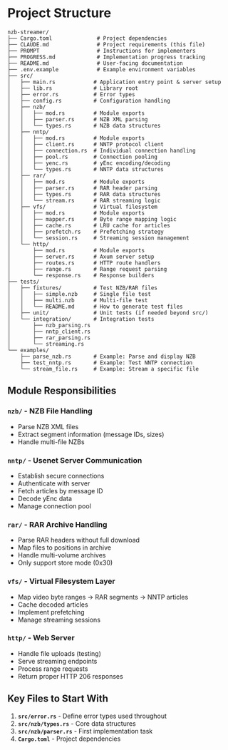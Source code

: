 # Project Structure

```
nzb-streamer/
├── Cargo.toml              # Project dependencies
├── CLAUDE.md               # Project requirements (this file)
├── PROMPT                  # Instructions for implementers  
├── PROGRESS.md             # Implementation progress tracking
├── README.md               # User-facing documentation
├── .env.example            # Example environment variables
├── src/
│   ├── main.rs            # Application entry point & server setup
│   ├── lib.rs             # Library root
│   ├── error.rs           # Error types
│   ├── config.rs          # Configuration handling
│   ├── nzb/
│   │   ├── mod.rs         # Module exports
│   │   ├── parser.rs      # NZB XML parsing
│   │   └── types.rs       # NZB data structures
│   ├── nntp/
│   │   ├── mod.rs         # Module exports
│   │   ├── client.rs      # NNTP protocol client
│   │   ├── connection.rs  # Individual connection handling
│   │   ├── pool.rs        # Connection pooling
│   │   ├── yenc.rs        # yEnc encoding/decoding
│   │   └── types.rs       # NNTP data structures
│   ├── rar/
│   │   ├── mod.rs         # Module exports
│   │   ├── parser.rs      # RAR header parsing
│   │   ├── types.rs       # RAR data structures
│   │   └── stream.rs      # RAR streaming logic
│   ├── vfs/               # Virtual filesystem
│   │   ├── mod.rs         # Module exports
│   │   ├── mapper.rs      # Byte range mapping logic
│   │   ├── cache.rs       # LRU cache for articles
│   │   ├── prefetch.rs    # Prefetching strategy
│   │   └── session.rs     # Streaming session management
│   └── http/
│       ├── mod.rs         # Module exports
│       ├── server.rs      # Axum server setup
│       ├── routes.rs      # HTTP route handlers
│       ├── range.rs       # Range request parsing
│       └── response.rs    # Response builders
├── tests/
│   ├── fixtures/          # Test NZB/RAR files
│   │   ├── simple.nzb     # Single file test
│   │   ├── multi.nzb      # Multi-file test
│   │   └── README.md      # How to generate test files
│   ├── unit/              # Unit tests (if needed beyond src/)
│   └── integration/       # Integration tests
│       ├── nzb_parsing.rs
│       ├── nntp_client.rs
│       ├── rar_parsing.rs
│       └── streaming.rs
└── examples/
    ├── parse_nzb.rs       # Example: Parse and display NZB
    ├── test_nntp.rs       # Example: Test NNTP connection
    └── stream_file.rs     # Example: Stream a specific file
```

## Module Responsibilities

### `nzb/` - NZB File Handling
- Parse NZB XML files
- Extract segment information (message IDs, sizes)
- Handle multi-file NZBs

### `nntp/` - Usenet Server Communication  
- Establish secure connections
- Authenticate with server
- Fetch articles by message ID
- Decode yEnc data
- Manage connection pool

### `rar/` - RAR Archive Handling
- Parse RAR headers without full download
- Map files to positions in archive
- Handle multi-volume archives
- Only support store mode (0x30)

### `vfs/` - Virtual Filesystem Layer
- Map video byte ranges → RAR segments → NNTP articles
- Cache decoded articles
- Implement prefetching
- Manage streaming sessions

### `http/` - Web Server
- Handle file uploads (testing)
- Serve streaming endpoints
- Process range requests
- Return proper HTTP 206 responses

## Key Files to Start With

1. **`src/error.rs`** - Define error types used throughout
2. **`src/nzb/types.rs`** - Core data structures
3. **`src/nzb/parser.rs`** - First implementation task
4. **`Cargo.toml`** - Project dependencies
